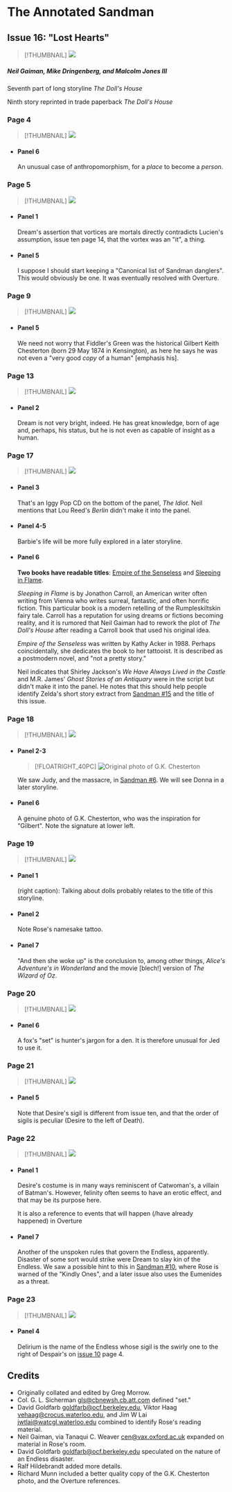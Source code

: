 # The Annotated Sandman

## Issue 16: "Lost Hearts"

> [!THUMBNAIL] ![](thumbnails/sandman.16/page00.jpg)

##### Neil Gaiman, Mike Dringenberg, and Malcolm Jones III

Seventh part of long storyline _The Doll's House_

Ninth story reprinted in trade paperback _The Doll's House_

### Page 4

> [!THUMBNAIL] ![](thumbnails/sandman.16/page04.jpg)

- #### Panel 6

  An unusual case of anthropomorphism, for a _place_ to become a _person_.

### Page 5

> [!THUMBNAIL] ![](thumbnails/sandman.16/page05.jpg)

- #### Panel 1

  Dream's assertion that vortices are mortals directly contradicts Lucien's assumption, issue ten page 14, that the vortex was an "it", a thing.

- #### Panel 5

  I suppose I should start keeping a "Canonical list of Sandman danglers". This would obviously be one. It was eventually resolved with Overture.

### Page 9

> [!THUMBNAIL] ![](thumbnails/sandman.16/page09.jpg)

- #### Panel 5

  We need not worry that Fiddler's Green was the historical Gilbert Keith Chesterton (born 29 May 1874 in Kensington), as here he says he was not even a "very good _copy_ of a human" [emphasis his].

### Page 13

> [!THUMBNAIL] ![](thumbnails/sandman.16/page13.jpg)

- #### Panel 2

  Dream is not very bright, indeed. He has great knowledge, born of age and, perhaps, his status, but he is not even as capable of insight as a human.

### Page 17

> [!THUMBNAIL] ![](thumbnails/sandman.16/page17.jpg)

- #### Panel 3

  That's an Iggy Pop CD on the bottom of the panel, _The Idiot_. Neil mentions that Lou Reed's _Berlin_ didn't make it into the panel.

- #### Panel 4-5

  Barbie's life will be more fully explored in a later storyline.

- #### Panel 6

  **Two books have readable titles**: [Empire of the Senseless](http://www.amazon.de/exec/obidos/ASIN/0802131794) and [Sleeping in Flame](http://www.amazon.de/exec/obidos/ASIN/0679727779).

  _Sleeping in Flame_ is by Jonathon Carroll, an American writer often writing from Vienna who writes surreal, fantastic, and often horrific fiction. This particular book is a modern retelling of the Rumpleskiltskin fairy tale. Carroll has a reputation for using dreams or fictions becoming reality, and it is rumored that Neil Gaiman had to rework the plot of _The Doll's House_ after reading a Carroll book that used his original idea.

  _Empire of the Senseless_ was written by Kathy Acker in 1988. Perhaps coincidentally, she dedicates the book to her tattooist. It is described as a postmodern novel, and "not a pretty story."

  Neil indicates that Shirley Jackson's _We Have Always Lived in the Castle_ and M.R. James' _Ghost Stories of an Antiquary_ were in the script but didn't make it into the panel. He notes that this should help people identify Zelda's short story extract from [Sandman #15](sandman.15.md) and the title of this issue.

### Page 18

> [!THUMBNAIL] ![](thumbnails/sandman.16/page18.jpg)

- #### Panel 2-3

  > [!FLOATRIGHT_40PC] ![Original photo of G.K. Chesterton](images/GKChesterton.jpg)

  We saw Judy, and the massacre, in [Sandman #6](sandman.06.md). We will see Donna in a later storyline.

- #### Panel 6

  A genuine photo of G.K. Chesterton, who was the inspiration for "Gilbert". Note the signature at lower left.

### Page 19

> [!THUMBNAIL] ![](thumbnails/sandman.16/page19.jpg)

- #### Panel 1

  (right caption): Talking about dolls probably relates to the title of this storyline.

- #### Panel 2

  Note Rose's namesake tattoo.

- #### Panel 7

  "And then she woke up" is the conclusion to, among other things, _Alice's Adventure's in Wonderland_ and the movie [blech!] version of _The Wizard of Oz_.

### Page 20

> [!THUMBNAIL] ![](thumbnails/sandman.16/page20.jpg)

- #### Panel 6

  A fox's "set" is hunter's jargon for a den. It is therefore unusual for Jed to use it.

### Page 21

> [!THUMBNAIL] ![](thumbnails/sandman.16/page21.jpg)

- #### Panel 5

  Note that Desire's sigil is different from issue ten, and that the order of sigils is peculiar (Desire to the left of Death).

### Page 22

> [!THUMBNAIL] ![](thumbnails/sandman.16/page22.jpg)

- #### Panel 1

  Desire's costume is in many ways reminiscent of Catwoman's, a villain of Batman's. However, felinity often seems to have an erotic effect, and that may be its purpose here.

  It is also a reference to events that will happen (/have already happened) in Overture

- #### Panel 7

  Another of the unspoken rules that govern the Endless, apparently. Disaster of some sort would strike were Dream to slay kin of the Endless. We saw a possible hint to this in [Sandman #10](sandman.10.md), where Rose is warned of the "Kindly Ones", and a later issue also uses the Eumenides as a threat.

### Page 23

> [!THUMBNAIL] ![](thumbnails/sandman.16/page23.jpg)

- #### Panel 4

  Delirium is the name of the Endless whose sigil is the swirly one to the right of Despair's on [issue 10](sandman.10.md) page 4.

## Credits

- Originally collated and edited by Greg Morrow.
- Col. G. L. Sicherman <gls@cbnewsh.cb.att.com> defined "set."
- David Goldfarb <goldfarb@ocf.berkeley.edu>, Viktor Haag <vehaag@crocus.waterloo.edu>, and Jim W Lai <jwtlai@watcgl.waterloo.edu> combined to identify Rose's reading material.
- Neil Gaiman, via Tanaqui C. Weaver <cen@vax.oxford.ac.uk> expanded on material in Rose's room.
- David Goldfarb <goldfarb@ocf.berkeley.edu> speculated on the nature of an Endless disaster.
- Ralf Hildebrandt added more details.
- Richard Munn included a better quality copy of the G.K. Chesterton photo, and the Overture references.
